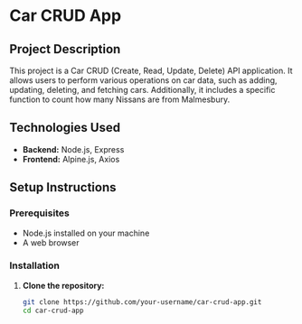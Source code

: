# Car CRUD App

## Project Description

This project is a Car CRUD (Create, Read, Update, Delete) API application. It allows users to perform various operations on car data, such as adding, updating, deleting, and fetching cars. Additionally, it includes a specific function to count how many Nissans are from Malmesbury.

## Technologies Used

- **Backend:** Node.js, Express
- **Frontend:** Alpine.js, Axios

## Setup Instructions

### Prerequisites

- Node.js installed on your machine
- A web browser

### Installation

1. **Clone the repository:**
   ```bash
   git clone https://github.com/your-username/car-crud-app.git
   cd car-crud-app